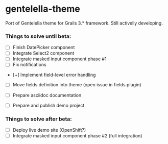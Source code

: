 # gentelella-theme
Port of Gentelella theme for Grails 3.* framework.
Still activelly developing.

### Things to solve until beta:

- [ ] Finish DatePicker component
- [ ] Integrate Select2 component
- [ ] Integrate masked input component phase #1
- [ ] Fix notifications
- [+] Implement field-level error handling
- [ ] Move fields definition into theme (open issue in fields plugin)
- [ ] Prepare asciidoc documentation
- [ ] Prepare and publish demo project


### Things to solve after beta:
- [ ] Deploy live demo site (OpenShift?)
- [ ] Integrate masked input component phase #2 (full integration)
